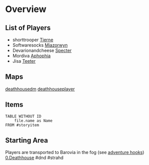 # Overview
## List of Players
- shorttrooper [Tierne](Player_Characters/Tierne.md)
- Softwaresocks [Miazorwyn](Player_Characters/Miazorwyn.md)
- Devarionandcheese [Specter](Player_Characters/Specter.md)
- Mordiva [Aphophia](Player_Characters/Aphophia.md)
- Jisa [Teeter](Player_Characters/Teeter.md)

## Maps
[deathhousedm](Death_House/deathhousedm.jpg)
[deathhouseplayer](Death_House/deathhouseplayer.jpg)

## Items
```dataview
TABLE WITHOUT ID
	file.name as Name
FROM #storyitem
```
## Starting Area
Players are transported to Barovia in the fog (see [adventure hooks](https://www.dndbeyond.com/sources/cos/into-the-mists#AdventureHooks))
[0.Deathhouse](0.Deathhouse.md)
#dnd #strahd 